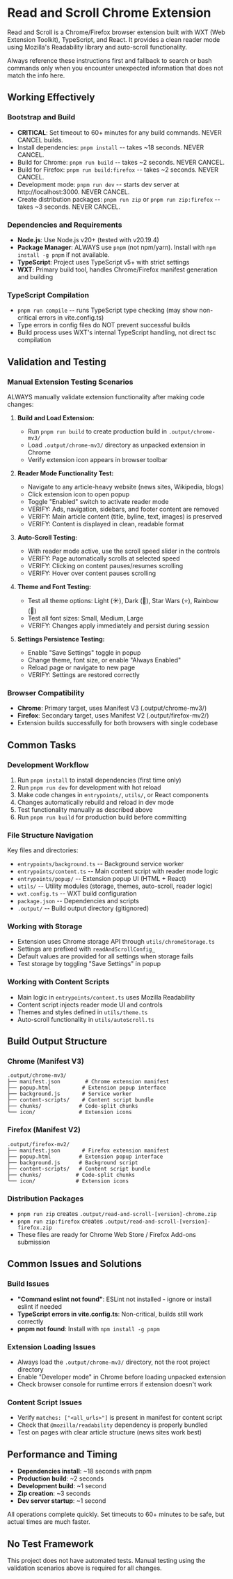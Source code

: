 # Read and Scroll Chrome Extension

Read and Scroll is a Chrome/Firefox browser extension built with WXT (Web Extension Toolkit), TypeScript, and React. It provides a clean reader mode using Mozilla's Readability library and auto-scroll functionality.

Always reference these instructions first and fallback to search or bash commands only when you encounter unexpected information that does not match the info here.

## Working Effectively

### Bootstrap and Build
- **CRITICAL**: Set timeout to 60+ minutes for any build commands. NEVER CANCEL builds.
- Install dependencies: `pnpm install` -- takes ~18 seconds. NEVER CANCEL.
- Build for Chrome: `pnpm run build` -- takes ~2 seconds. NEVER CANCEL.
- Build for Firefox: `pnpm run build:firefox` -- takes ~2 seconds. NEVER CANCEL.
- Development mode: `pnpm run dev` -- starts dev server at http://localhost:3000. NEVER CANCEL.
- Create distribution packages: `pnpm run zip` or `pnpm run zip:firefox` -- takes ~3 seconds. NEVER CANCEL.

### Dependencies and Requirements
- **Node.js**: Use Node.js v20+ (tested with v20.19.4)
- **Package Manager**: ALWAYS use `pnpm` (not npm/yarn). Install with `npm install -g pnpm` if not available.
- **TypeScript**: Project uses TypeScript v5+ with strict settings
- **WXT**: Primary build tool, handles Chrome/Firefox manifest generation and building

### TypeScript Compilation
- `pnpm run compile` -- runs TypeScript type checking (may show non-critical errors in vite.config.ts)
- Type errors in config files do NOT prevent successful builds
- Build process uses WXT's internal TypeScript handling, not direct tsc compilation

## Validation and Testing

### Manual Extension Testing Scenarios
ALWAYS manually validate extension functionality after making code changes:

1. **Build and Load Extension:**
   - Run `pnpm run build` to create production build in `.output/chrome-mv3/`
   - Load `.output/chrome-mv3/` directory as unpacked extension in Chrome
   - Verify extension icon appears in browser toolbar

2. **Reader Mode Functionality Test:**
   - Navigate to any article-heavy website (news sites, Wikipedia, blogs)
   - Click extension icon to open popup
   - Toggle "Enabled" switch to activate reader mode
   - VERIFY: Ads, navigation, sidebars, and footer content are removed
   - VERIFY: Main article content (title, byline, text, images) is preserved
   - VERIFY: Content is displayed in clean, readable format

3. **Auto-Scroll Testing:**
   - With reader mode active, use the scroll speed slider in the controls
   - VERIFY: Page automatically scrolls at selected speed
   - VERIFY: Clicking on content pauses/resumes scrolling
   - VERIFY: Hover over content pauses scrolling

4. **Theme and Font Testing:**
   - Test all theme options: Light (☀️), Dark (🌙), Star Wars (⭐), Rainbow (🌈)
   - Test all font sizes: Small, Medium, Large
   - VERIFY: Changes apply immediately and persist during session

5. **Settings Persistence Testing:**
   - Enable "Save Settings" toggle in popup
   - Change theme, font size, or enable "Always Enabled"
   - Reload page or navigate to new page
   - VERIFY: Settings are restored correctly

### Browser Compatibility
- **Chrome**: Primary target, uses Manifest V3 (.output/chrome-mv3/)
- **Firefox**: Secondary target, uses Manifest V2 (.output/firefox-mv2/)
- Extension builds successfully for both browsers with single codebase

## Common Tasks

### Development Workflow
1. Run `pnpm install` to install dependencies (first time only)
2. Run `pnpm run dev` for development with hot reload
3. Make code changes in `entrypoints/`, `utils/`, or React components
4. Changes automatically rebuild and reload in dev mode
5. Test functionality manually as described above
6. Run `pnpm run build` for production build before committing

### File Structure Navigation
Key files and directories:
- `entrypoints/background.ts` -- Background service worker
- `entrypoints/content.ts` -- Main content script with reader mode logic
- `entrypoints/popup/` -- Extension popup UI (HTML + React)
- `utils/` -- Utility modules (storage, themes, auto-scroll, reader logic)
- `wxt.config.ts` -- WXT build configuration
- `package.json` -- Dependencies and scripts
- `.output/` -- Build output directory (gitignored)

### Working with Storage
- Extension uses Chrome storage API through `utils/chromeStorage.ts`
- Settings are prefixed with `readAndScrollConfig_`
- Default values are provided for all settings when storage fails
- Test storage by toggling "Save Settings" in popup

### Working with Content Scripts
- Main logic in `entrypoints/content.ts` uses Mozilla Readability
- Content script injects reader mode UI and controls
- Themes and styles defined in `utils/theme.ts`
- Auto-scroll functionality in `utils/autoScroll.ts`

## Build Output Structure

### Chrome (Manifest V3)
```
.output/chrome-mv3/
├── manifest.json        # Chrome extension manifest
├── popup.html          # Extension popup interface
├── background.js       # Service worker
├── content-scripts/    # Content script bundle
├── chunks/            # Code-split chunks
└── icon/              # Extension icons
```

### Firefox (Manifest V2)
```
.output/firefox-mv2/
├── manifest.json       # Firefox extension manifest
├── popup.html         # Extension popup interface  
├── background.js      # Background script
├── content-scripts/   # Content script bundle
├── chunks/           # Code-split chunks
└── icon/             # Extension icons
```

### Distribution Packages
- `pnpm run zip` creates `.output/read-and-scroll-[version]-chrome.zip`
- `pnpm run zip:firefox` creates `.output/read-and-scroll-[version]-firefox.zip`
- These files are ready for Chrome Web Store / Firefox Add-ons submission

## Common Issues and Solutions

### Build Issues
- **"Command eslint not found"**: ESLint not installed - ignore or install eslint if needed
- **TypeScript errors in vite.config.ts**: Non-critical, builds still work correctly
- **pnpm not found**: Install with `npm install -g pnpm`

### Extension Loading Issues
- Always load the `.output/chrome-mv3/` directory, not the root project directory
- Enable "Developer mode" in Chrome before loading unpacked extension
- Check browser console for runtime errors if extension doesn't work

### Content Script Issues
- Verify `matches: ["<all_urls>"]` is present in manifest for content script
- Check that `@mozilla/readability` dependency is properly bundled
- Test on pages with clear article structure (news sites work best)

## Performance and Timing
- **Dependencies install**: ~18 seconds with pnpm
- **Production build**: ~2 seconds  
- **Development build**: ~1 second
- **Zip creation**: ~3 seconds
- **Dev server startup**: ~1 second

All operations complete quickly. Set timeouts to 60+ minutes to be safe, but actual times are much faster.

## No Test Framework
This project does not have automated tests. Manual testing using the validation scenarios above is required for all changes.